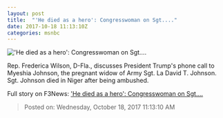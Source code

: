 ```yaml
---
layout: post
title:  "'He died as a hero': Congresswoman on Sgt...."
date: 2017-10-18 11:13:10Z
categories: msnbc
---
```


!['He died as a hero': Congresswoman on Sgt....](http://media1.s-nbcnews.com/j/MSNBC/Components/Video/201710/2017-10-18T11-14-02-0Z--1280x720.video_1067x600.jpg)

Rep. Frederica Wilson, D-Fla., discusses President Trump's phone call to Myeshia Johnson, the pregnant widow of Army Sgt. La David T. Johnson. Sgt. Johnson died in Niger after being ambushed.


Full story on F3News: ['He died as a hero': Congresswoman on Sgt....](http://www.f3nws.com/n/NXEyRD)

> Posted on: Wednesday, October 18, 2017 11:13:10 AM
